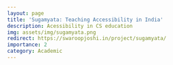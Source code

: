 ```yaml
---
layout: page
title: 'Sugamyata: Teaching Accessibility in India'
description: Acessibility in CS education
img: assets/img/sugamyata.png
redirect: https://swaroopjoshi.in/project/sugamyata/
importance: 2
category: Academic
---
```

